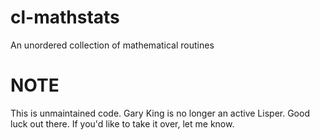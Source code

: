 # cl-mathstats
An unordered collection of mathematical routines

# NOTE

This is unmaintained code. Gary King is no longer an active Lisper. Good luck out there. If you'd like to take it over, let me know.
